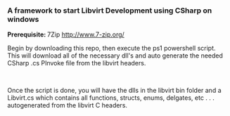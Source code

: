 <h3>A framework to start Libvirt Development using CSharp on windows</h3>

<b>Prerequisite: </b> 7Zip http://www.7-zip.org/

<p>Begin by downloading this repo, then execute the ps1 powershell script. This will download all of the necessary dll's and auto generate the needed CSharp .cs PInvoke file from the libvirt headers.</p>
<br/>
<p>Once the script is done, you will have the dlls in the libvirt bin folder and a Libvirt.cs which contains all functions, structs, enums, delgates, etc . . . autogenerated from the libvirt C headers.</p>
